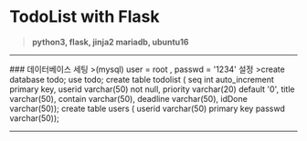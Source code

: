 # TodoList with Flask
>**python3, flask, jinja2
>mariadb, ubuntu16**

<hr>
### 데이터베이스 세팅
>(mysql) user = root , passwd = '1234' 설정
>create database todo;
use todo;
create table todolist (
seq int auto_increment primary key,
userid varchar(50) not null,
priority varchar(20) default '0',
title varchar(50),
contain varchar(50),
deadline varchar(50),
idDone varchar(50));
create table users (
userid varchar(50) primary key
passwd varchar(50));
<hr/>
